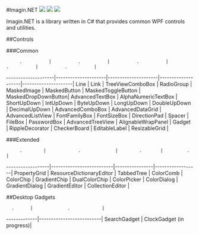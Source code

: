 ﻿#Imagin.NET ![](https://img.shields.io/badge/style-2.3-blue.svg?style=flat&label=version) ![](https://img.shields.io/badge/style-unstable-orange.svg?style=flat&label=build) ![](https://img.shields.io/badge/style-4.6-red.svg?style=flat&label=.NET)

Imagin.NET is a library written in C# that provides common WPF controls and utilities.

##Controls

###Common

         .          |          .          |          .          |         .          |          .          |
--------------------|---------------------|---------------------|--------------------|---------------------|
Line                | Link                | TreeViewComboBox    | RadioGroup         | MaskedImage         |
MaskedButton        | MaskedToggleButton  | MaskedDropDownButton| AdvancedTextBox    | AlphaNumericTextBox |
ShortUpDown         | IntUpDown           | ByteUpDown          | LongUpDown         | DoubleUpDown        |
DecimalUpDown       | AdvancedComboBox    | AdvancedDataGrid    | AdvancedListView   | FontFamilyBox       | 
FontSizeBox         | DirectionPad        | Spacer              | FileBox            | PasswordBox         | 
AdvancedTreeView    | AlignableWrapPanel  | Gadget              | RippleDecorator    | CheckerBoard        | 
EditableLabel       | ResizableGrid       |                  

###Extended

         .        |            .             |        .       |         .        |
------------------|--------------------------|----------------|------------------|
PropertyGrid      | ResourceDictionaryEditor | TabbedTree     | ColorComb        |
ColorChip         | GradientChip             | DualColorChip  | ColorPicker      |
ColorDialog       | GradientDialog           | GradientEditor | CollectionEditor |

##Desktop Gadgets

      .      |             .            |
-------------|--------------------------|
SearchGadget | ClockGadget (in progress)|